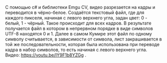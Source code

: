 С помощью c# и библиотеки Emgu CV, видео разрезается на кадры и переводится в чёрно-белое. Создаётся текстовый файл, где для каждого пикселя, начиная с левого верхнего угла, задан цвет: 0 - белый, 1 - чёрный. Такое происходит для всех кадров. В результате получается файл в котором в непрервном порядке в виде символов UTF-8 находятся 0 и 1. Далее в самом Кумире этот файл по одному символу считывается, в зависимости от символа, лист закрашивается в той же последовательности, которая была использована при переводе кадра в набор символов, то есть начиная с левого верхнего угла.
Видео: https://youtu.be/IY9F1b8YZGg .